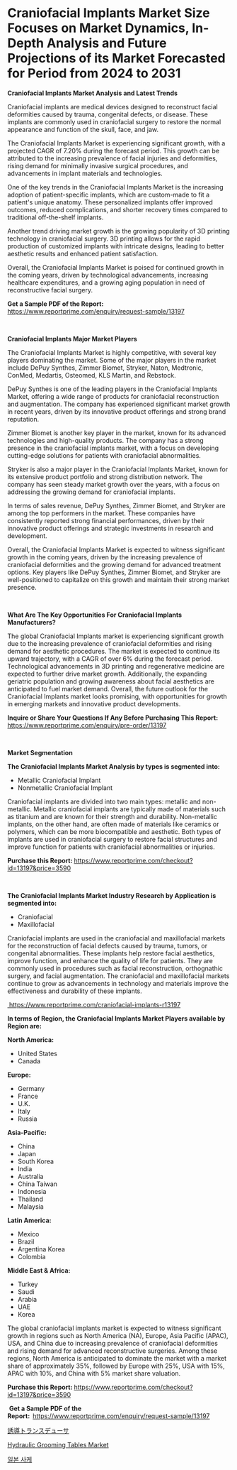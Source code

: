 <p><h1>Craniofacial Implants Market Size Focuses on Market Dynamics, In-Depth Analysis and Future Projections of its Market Forecasted for Period from 2024 to 2031</h1></p><p><strong>Craniofacial Implants Market Analysis and Latest Trends</strong></p>
<p><p>Craniofacial implants are medical devices designed to reconstruct facial deformities caused by trauma, congenital defects, or disease. These implants are commonly used in craniofacial surgery to restore the normal appearance and function of the skull, face, and jaw.</p><p>The Craniofacial Implants Market is experiencing significant growth, with a projected CAGR of 7.20% during the forecast period. This growth can be attributed to the increasing prevalence of facial injuries and deformities, rising demand for minimally invasive surgical procedures, and advancements in implant materials and technologies.</p><p>One of the key trends in the Craniofacial Implants Market is the increasing adoption of patient-specific implants, which are custom-made to fit a patient's unique anatomy. These personalized implants offer improved outcomes, reduced complications, and shorter recovery times compared to traditional off-the-shelf implants.</p><p>Another trend driving market growth is the growing popularity of 3D printing technology in craniofacial surgery. 3D printing allows for the rapid production of customized implants with intricate designs, leading to better aesthetic results and enhanced patient satisfaction.</p><p>Overall, the Craniofacial Implants Market is poised for continued growth in the coming years, driven by technological advancements, increasing healthcare expenditures, and a growing aging population in need of reconstructive facial surgery.</p></p>
<p><strong>Get a Sample PDF of the Report:&nbsp;</strong> <a href="https://www.reportprime.com/enquiry/request-sample/13197">https://www.reportprime.com/enquiry/request-sample/13197</a></p>
<p>&nbsp;</p>
<p><strong>Craniofacial Implants Major Market Players</strong></p>
<p><p>The Craniofacial Implants Market is highly competitive, with several key players dominating the market. Some of the major players in the market include DePuy Synthes, Zimmer Biomet, Stryker, Naton, Medtronic, ConMed, Medartis, Osteomed, KLS Martin, and Rebstock.</p><p>DePuy Synthes is one of the leading players in the Craniofacial Implants Market, offering a wide range of products for craniofacial reconstruction and augmentation. The company has experienced significant market growth in recent years, driven by its innovative product offerings and strong brand reputation.</p><p>Zimmer Biomet is another key player in the market, known for its advanced technologies and high-quality products. The company has a strong presence in the craniofacial implants market, with a focus on developing cutting-edge solutions for patients with craniofacial abnormalities.</p><p>Stryker is also a major player in the Craniofacial Implants Market, known for its extensive product portfolio and strong distribution network. The company has seen steady market growth over the years, with a focus on addressing the growing demand for craniofacial implants.</p><p>In terms of sales revenue, DePuy Synthes, Zimmer Biomet, and Stryker are among the top performers in the market. These companies have consistently reported strong financial performances, driven by their innovative product offerings and strategic investments in research and development.</p><p>Overall, the Craniofacial Implants Market is expected to witness significant growth in the coming years, driven by the increasing prevalence of craniofacial deformities and the growing demand for advanced treatment options. Key players like DePuy Synthes, Zimmer Biomet, and Stryker are well-positioned to capitalize on this growth and maintain their strong market presence.</p></p>
<p>&nbsp;</p>
<p><strong>What Are The Key Opportunities For Craniofacial Implants Manufacturers?</strong></p>
<p><p>The global Craniofacial Implants market is experiencing significant growth due to the increasing prevalence of craniofacial deformities and rising demand for aesthetic procedures. The market is expected to continue its upward trajectory, with a CAGR of over 6% during the forecast period. Technological advancements in 3D printing and regenerative medicine are expected to further drive market growth. Additionally, the expanding geriatric population and growing awareness about facial aesthetics are anticipated to fuel market demand. Overall, the future outlook for the Craniofacial Implants market looks promising, with opportunities for growth in emerging markets and innovative product developments.</p></p>
<p><strong>Inquire or Share Your Questions If Any Before Purchasing This Report:</strong> <a href="https://www.reportprime.com/enquiry/pre-order/13197">https://www.reportprime.com/enquiry/pre-order/13197</a></p>
<p>&nbsp;</p>
<p><strong>Market Segmentation</strong></p>
<p><strong>The Craniofacial Implants Market Analysis by types is segmented into:</strong></p>
<p><ul><li>Metallic Craniofacial Implant</li><li>Nonmetallic Craniofacial Implant</li></ul></p>
<p><p>Craniofacial implants are divided into two main types: metallic and non-metallic. Metallic craniofacial implants are typically made of materials such as titanium and are known for their strength and durability. Non-metallic implants, on the other hand, are often made of materials like ceramics or polymers, which can be more biocompatible and aesthetic. Both types of implants are used in craniofacial surgery to restore facial structures and improve function for patients with craniofacial abnormalities or injuries.</p></p>
<p><strong>Purchase this Report:&nbsp;</strong><a href="https://www.reportprime.com/checkout?id=13197&price=3590">https://www.reportprime.com/checkout?id=13197&price=3590</a></p>
<p>&nbsp;</p>
<p><strong>The Craniofacial Implants Market Industry Research by Application is segmented into:</strong></p>
<p><ul><li>Craniofacial</li><li>Maxillofacial</li></ul></p>
<p><p>Craniofacial implants are used in the craniofacial and maxillofacial markets for the reconstruction of facial defects caused by trauma, tumors, or congenital abnormalities. These implants help restore facial aesthetics, improve function, and enhance the quality of life for patients. They are commonly used in procedures such as facial reconstruction, orthognathic surgery, and facial augmentation. The craniofacial and maxillofacial markets continue to grow as advancements in technology and materials improve the effectiveness and durability of these implants.</p></p>
<p><a href="https://www.reportprime.com/craniofacial-implants-r13197">&nbsp;https://www.reportprime.com/craniofacial-implants-r13197</a></p>
<p><strong>In terms of Region, the Craniofacial Implants Market Players available by Region are:</strong></p>
<p>
    <p> <strong> North America: </strong>
        <ul>
            <li>United States</li>
            <li>Canada</li>
        </ul>
        </p> 
    <p> <strong> Europe: </strong>
        <ul>
            <li>Germany</li>
            <li>France</li>
            <li>U.K.</li>
            <li>Italy</li>
            <li>Russia</li>
        </ul>
        </p> 
    <p> <strong> Asia-Pacific: </strong>
        <ul>
            <li>China</li>
            <li>Japan</li>
            <li>South Korea</li>
            <li>India</li>
            <li>Australia</li>
            <li>China Taiwan</li>
            <li>Indonesia</li>
            <li>Thailand</li>
            <li>Malaysia</li>
        </ul>
        </p> 
    <p> <strong> Latin America: </strong>
        <ul>
            <li>Mexico</li>
            <li>Brazil</li>
            <li>Argentina Korea</li>
            <li>Colombia</li>
        </ul>
        </p> 
    <p> <strong> Middle East & Africa: </strong>
        <ul>
            <li>Turkey</li>
            <li>Saudi</li>
            <li>Arabia</li>
            <li>UAE</li>
            <li>Korea</li>
        </ul>
    </p>
    </p>
<p><p>The global craniofacial implants market is expected to witness significant growth in regions such as North America (NA), Europe, Asia Pacific (APAC), USA, and China due to increasing prevalence of craniofacial deformities and rising demand for advanced reconstructive surgeries. Among these regions, North America is anticipated to dominate the market with a market share of approximately 35%, followed by Europe with 25%, USA with 15%, APAC with 10%, and China with 5% market share valuation.</p></p>
<p><strong>Purchase this Report: </strong><a href="https://www.reportprime.com/checkout?id=13197&price=3590">https://www.reportprime.com/checkout?id=13197&price=3590</a></p>
<p>&nbsp;<strong>Get a Sample PDF of the Report:&nbsp;&nbsp;</strong><a href="https://www.reportprime.com/enquiry/request-sample/13197">https://www.reportprime.com/enquiry/request-sample/13197</a></p>
<p><strong></strong></p>
<p><p><a href="https://github.com/oafhukehf4709715/Market-Research-Report-List-1/blob/main/419777128216.md">誘導トランスデューサ</a></p><p><a href="https://github.com/WillieWoodard/Market-Research-Report-List-4/blob/main/hydraulic-grooming-tables-market.md">Hydraulic Grooming Tables Market</a></p><p><a href="https://github.com/plelbej847484502/Market-Research-Report-List-1/blob/main/484203228930.md">일본 사케</a></p></p>
